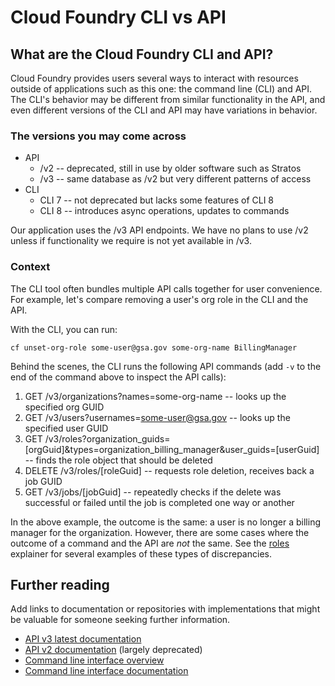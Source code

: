 # Cloud Foundry CLI vs API

## What are the Cloud Foundry CLI and API?

Cloud Foundry provides users several ways to interact with resources outside of applications such as this one: the command line (CLI) and API. The CLI's behavior may be different from similar functionality in the API, and even different versions of the CLI and API may have variations in behavior.

### The versions you may come across

- API
  - /v2 -- deprecated, still in use by older software such as Stratos
  - /v3 -- same database as /v2 but very different patterns of access
- CLI
  - CLI 7 -- not deprecated but lacks some features of CLI 8
  - CLI 8 -- introduces async operations, updates to commands

Our application uses the /v3 API endpoints. We have no plans to use /v2 unless if functionality we require is not yet available in /v3.

### Context

The CLI tool often bundles multiple API calls together for user convenience. For example, let's compare removing a user's org role in the CLI and the API.

With the CLI, you can run:

`cf unset-org-role some-user@gsa.gov some-org-name BillingManager`

Behind the scenes, the CLI runs the following API commands (add `-v` to the end of the command above to inspect the API calls):

1. GET /v3/organizations?names=some-org-name -- looks up the specified org GUID
1. GET /v3/users?usernames=some-user@gsa.gov -- looks up the specified user GUID
1. GET /v3/roles?organization_guids=[orgGuid]&types=organization_billing_manager&user_guids=[userGuid] -- finds the role object that should be deleted
1. DELETE /v3/roles/[roleGuid] -- requests role deletion, receives back a job GUID
1. GET /v3/jobs/[jobGuid] -- repeatedly checks if the delete was successful or failed until the job is completed one way or another

In the above example, the outcome is the same: a user is no longer a billing manager for the organization. However, there are some cases where the outcome of a command and the API are _not_ the same. See the [roles](./roles.md) explainer for several examples of these types of discrepancies.

## Further reading

Add links to documentation or repositories with implementations that might be valuable for someone seeking further information.

* [API v3 latest documentation](https://v3-apidocs.cloudfoundry.org/)
* [API v2 documentation](https://v2-apidocs.cloudfoundry.org/) (largely deprecated)
* [Command line interface overview](https://docs.cloudfoundry.org/cf-cli/)
* [Command line interface documentation](https://cli.cloudfoundry.org/en-US/v8/)
